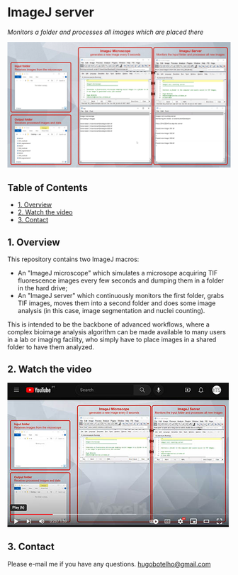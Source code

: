 # ImageJ server
*Monitors a folder and processes all images which are placed there*

![screenshot](screenshot.jpg)


## Table of Contents
* [1. Overview](#overview)
* [2. Watch the video](#video)
* [3. Contact](#contact)


## <a name="overview">1. Overview</a>

This repository contains two ImageJ macros:  
* An "ImageJ microscope" which simulates a microsope acquiring TIF fluorescence images every few seconds and dumping them in a folder in the hard drive;  
* An "ImageJ server" which continuously monitors the first folder, grabs TIF images, moves them into a second folder and does some image analysis (in this case, image segmentation and nuclei counting).  

This is intended to be the backbone of advanced workflows, where a complex bioimage analysis algorithm can be made available to many users in a lab or imaging facility, who simply have to place images in a shared folder to have them analyzed.  


## <a name="video">2. Watch the video</a>

[![Watch the video](yt_thumbnail.jpg)](https://youtu.be/P3hPkR3dgQ8)


## <a name="contact">3. Contact</a>

Please e-mail me if you have any questions.
hugobotelho@gmail.com

